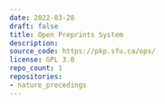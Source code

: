```yaml
---
date: 2022-03-28
draft: false
title: Open Preprints System
description:
source_code: https://pkp.sfu.ca/ops/
license: GPL 3.0
repo_count: 1
repositories:
- nature_precedings
---
```



